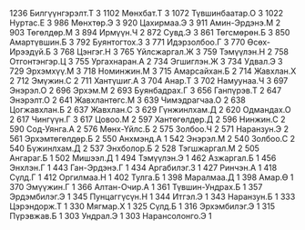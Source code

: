 1236 Билгүүнгэрэлт.Т 3
1102 Мөнхбат.Т 3
1072 Түвшинбаатар.О 3
1022 Нуртас.Е 3
986 Мөнхтөр.Э 3
920 Цахирмаа.Э 3
911 Амин-Эрдэнэ.М 2
903 Төгөлдөр.М 3
894 Ирмүүн.Ч 2
872 Сувд.Э 3
861 Төгсмөрөн.Б 3
850 Амартүвшин.Б 3
792 Буянтогтох.З 3
771 Идэрзолбоо.Г 3
770 Өсөх-Ирээдүй.Б 3
768 Цэнгэг.Н 3
765 Үйлсжаргал.Ж 3
759 Тэмүүлэн.Н 2
758 Отгонтэнгэр.Ц 3
755 Ургахнаран.А 2
734 Эгшиглэн.Ж 3
734 Удвал.Э 3
729 Эрхэмхүү.М 3
718 Номинжин.М 3
715 Амарсайхан.Б 2
714 Жавхлан.Х 2
712 Эмүжин.С 2
711 Хантүшиг.А 3
704 Анар.Т 3
702 Намуунаа.Ч 3
697 Энэрэл.О 2
696 Эрхэм.М 2
693 Буянбадрах.Г 3
656 Ганпүрэв.Т 2
647 Энэрэлт.О 2
641 Жавхлантөгс.М 3
639 Чимэдрагчаа.О 2
638 Цогжавхлан.Б 2
637 Жавхлан.С 3
629 Гүнжинлхам.Д 2
620 Одмандах.О 2
617 Чингүүн.Г 3
617 Цовоо.М 2
597 Хантөгөлдөр.Д 2
596 Нинжин.С 2
590 Сод-Уянга.А 2
576 Мөнх-Үйлс.Б 2
575 Золбоо.Ч 2
571 Наранзун.Э 2
561 Эрхэмтөгөлдөр.Б 2
550 Анхмэнд.А 1
542 Энэрэл.М 2
540 Золбоо.С 2
540 Бүжинлхам.Д 2
537 Энхболор.Б 2
528 Тэгшжаргал.М 2
505 Ангараг.Б 1
502 Мишээл.Д 1
494 Тэмүүлэн.Э 1
462 Азжаргал.Б 1
456 Энхлэн.Г 1
443 Ган-Эрдэнэ.Г 1
434 Аргабилэг.З 1
427 Ринчэн.А 1
418 Сүлд.Г 1
412 Оргилмаа.Н 1
402 Тулга.Б 1
398 Маралмаа.Д 1
398 Амар.Ө 1
370 Эмүүжин.Г 1
366 Алтан-Очир.А 1
361 Түвшин-Ундрах.Б 1
357 Эрдэмбилэг.Э 1
345 Пунцаггүсүн.Н 1
344 Итгэл.Э 1
343 Наранзун.Б 1
333 Цэрэндорж.Т 1
330 Мягмар.Х 1
325 Сүлд.Б 1
316 Эрхэмбилэг.Э 1
315 Пүрэвжав.Б 1
303 Ундрал.Э 1
303 Нарансолонго.Э 1
